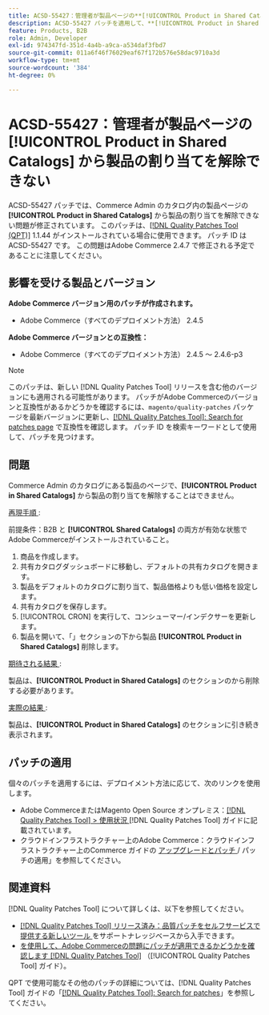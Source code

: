 ```yaml
---
title: ACSD-55427：管理者が製品ページの**[!UICONTROL Product in Shared Catalogs]**から製品の割り当てを解除できない
description: ACSD-55427 パッチを適用して、**[!UICONTROL Product in Shared Catalogs]**から商品の割り当てを解除できないAdobe Commerceの問題を修正してください。
feature: Products, B2B
role: Admin, Developer
exl-id: 974347fd-351d-4a4b-a9ca-a534daf3fbd7
source-git-commit: 011a6f46f76029eaf67f172b576e58dac9710a3d
workflow-type: tm+mt
source-wordcount: '384'
ht-degree: 0%

---
```


# ACSD-55427：管理者が製品ページの **[!UICONTROL Product in Shared Catalogs]** から製品の割り当てを解除できない

ACSD-55427 パッチでは、Commerce Admin のカタログ内の製品ページの **[!UICONTROL Product in Shared Catalogs]** から製品の割り当てを解除できない問題が修正されています。 このパッチは、[[!DNL Quality Patches Tool (QPT)]](https://experienceleague.adobe.com/ja/docs/commerce-operations/tools/quality-patches-tool/quality-patches-tool-to-self-serve-quality-patches) 1.1.44 がインストールされている場合に使用できます。 パッチ ID は ACSD-55427 です。 この問題はAdobe Commerce 2.4.7 で修正される予定であることに注意してください。

## 影響を受ける製品とバージョン

**Adobe Commerce バージョン用のパッチが作成されます。**

* Adobe Commerce（すべてのデプロイメント方法） 2.4.5

**Adobe Commerce バージョンとの互換性：**

* Adobe Commerce（すべてのデプロイメント方法） 2.4.5 ～ 2.4.6-p3

>[!NOTE]
>
>このパッチは、新しい [!DNL Quality Patches Tool] リリースを含む他のバージョンにも適用される可能性があります。 パッチがAdobe Commerceのバージョンと互換性があるかどうかを確認するには、`magento/quality-patches` パッケージを最新バージョンに更新し、[[!DNL Quality Patches Tool]: Search for patches page](https://experienceleague.adobe.com/tools/commerce-quality-patches/index.html?lang=ja) で互換性を確認します。 パッチ ID を検索キーワードとして使用して、パッチを見つけます。

## 問題

Commerce Admin のカタログにある製品のページで、**[!UICONTROL Product in Shared Catalogs]** から製品の割り当てを解除することはできません。

<u> 再現手順 </u>:

前提条件：B2B と **[!UICONTROL Shared Catalogs]** の両方が有効な状態でAdobe Commerceがインストールされていること。
1. 商品を作成します。
1. 共有カタログダッシュボードに移動し、デフォルトの共有カタログを開きます。
1. 製品をデフォルトのカタログに割り当て、製品価格よりも低い価格を設定します。
1. 共有カタログを保存します。
1. [!UICONTROL CRON] を実行して、コンシューマー/インデクサーを更新します。
1. 製品を開いて、「」セクションの下から製品 **[!UICONTROL Product in Shared Catalogs]** 削除します。

<u> 期待される結果 </u>:

製品は、**[!UICONTROL Product in Shared Catalogs]** のセクションのから削除する必要があります。

<u> 実際の結果 </u>:

製品は、**[!UICONTROL Product in Shared Catalogs]** のセクションに引き続き表示されます。

## パッチの適用

個々のパッチを適用するには、デプロイメント方法に応じて、次のリンクを使用します。

* Adobe CommerceまたはMagento Open Source オンプレミス：[[!DNL Quality Patches Tool] > 使用状況 ](/help/tools/quality-patches-tool/usage.md) [!DNL Quality Patches Tool] ガイドに記載されています。
* クラウドインフラストラクチャー上のAdobe Commerce：クラウドインフラストラクチャー上のCommerce ガイドの [ アップグレードとパッチ ](https://experienceleague.adobe.com/docs/commerce-cloud-service/user-guide/develop/upgrade/apply-patches.html?lang=ja)/ パッチの適用」を参照してください。

## 関連資料

[!DNL Quality Patches Tool] について詳しくは、以下を参照してください。

* [[!DNL Quality Patches Tool]  リリース済み：品質パッチをセルフサービスで提供する新しいツール ](https://experienceleague.adobe.com/ja/docs/commerce-operations/tools/quality-patches-tool/quality-patches-tool-to-self-serve-quality-patches) をサポートナレッジベースから入手できます。
* [ を使用して、Adobe Commerceの問題にパッチが適用できるかどうかを確認します  [!DNL Quality Patches Tool]](/help/tools/quality-patches-tool/patches-available-in-qpt/check-patch-for-magento-issue-with-magento-quality-patches.md) （[!UICONTROL Quality Patches Tool] ガイド）。


QPT で使用可能なその他のパッチの詳細については、[!DNL Quality Patches Tool] ガイドの「[[!DNL Quality Patches Tool]: Search for patches](https://experienceleague.adobe.com/tools/commerce-quality-patches/index.html?lang=ja)」を参照してください。
